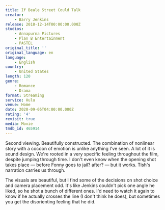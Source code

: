 ```yaml
---
title: If Beale Street Could Talk
creator:
    - Barry Jenkins
release: 2018-12-14T00:00:00.000Z
studios:
    - Annapurna Pictures
    - Plan B Entertainment
    - PASTEL
original_title: ''
original_language: en
language:
    - English
country:
    - United States
length: 120
genre:
    - Romance
    - Drama
format: Streaming
service: Hulu
venue: Home
date: 2020-09-05T04:00:00.000Z
rating: '4'
revisit: true
media: Movie
tmdb_id: 465914
---
```


Second viewing. Beautifully constructed. The combination of nonlinear story with a cocoon of emotion is unlike anything I've seen. A lot of it is sound design. We're rooted in a very specific feeling throughout the film, despite jumping through time. I don't even know when the opening shot takes place — before Fonny goes to jail? after? — but it works. Tish's narration carries us through.

The visuals are beautiful, but I find some of the decisions on shot choice and camera placement odd. It's like Jenkins couldn't pick one angle he liked, so he shot a bunch of different ones. I'd need to watch it again to know if he actually crosses the line (I don't think he does), but sometimes you get the disorienting feeling that he did.
